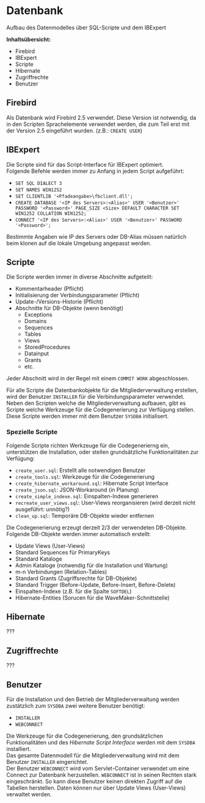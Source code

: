 Datenbank
=========

Aufbau des Datenmodelles über SQL-Scripte und dem IBExpert

**Inhaltsübersicht:**

- Firebird
- IBExpert
- Scripte
- Hibernate
- Zugriffrechte     
- Benutzer

Firebird
--------
Als Datenbank wird Firebird 2.5 verwendet. Diese Version ist notwendig, da in den 
Scripten Sprachelemente verwendet werden, die zum Teil erst mit der Version 2.5 
eingeführt wurden. (z.B.: `CREATE USER`)


IBExpert
--------
Die Scripte sind für das Script-Interface für IBExpert optimiert.      
Folgende Befehle werden immer zu Anfang in jedem Script aufgeführt:

* `SET SQL DIALECT 3`
* `SET NAMES WIN1252`
* `SET CLIENTLIB '<Pfadeangabe>\fbclient.dll';` 
* `CREATE DATABASE '<IP des Servers>:<Alias>' USER '<Benutzer>' PASSWORD '<Password>' PAGE_SIZE <Size> DEFAULT CHARACTER SET WIN1252 COLLATION WIN1252;`
* `CONNECT '<IP des Servers>:<Alias>' USER '<Benutzer>' PASSWORD '<Password>';` 

Bestimmte Angaben wie IP des Servers oder DB-Alias müssen natürlich beim klonen 
auf die lokale Umgebung angepasst werden.


Scripte
-------
Die Scripte werden immer in diverse Abschnitte aufgeteilt:

* Kommentarheader (Pflicht)
* Initialisierung der Verbindungsparameter (Pflicht)
* Update-/Versions-Historie (Pflicht)
* Abschnitte für DB-Objekte (wenn benötigt)
    * Exceptions
    * Domains
    * Sequences
    * Tables
    * Views
    * StoredProcedures
    * Datainput
    * Grants
    * etc.                         
    
Jeder Abschnitt wird in der Regel mit einem `COMMIT WORK` abgeschlossen.    

Für alle Scripte die Datenbankobjekte für die Mitgliederverwaltung erstellen,
wird der Benutzer `INSTALLER` für die Verbindungsparameter verwendet.      
Neben den Scripten welche die Mitgliederverwaltung aufbauen, gibt es Scripte welche 
Werkzeuge für die Codegenerierung zur Verfügung stellen. Diese Scripte werden immer 
mit dem Benutzer `SYSDBA` initialisert. 

### Spezielle Scripte
Folgende Scripte richten Werkzeuge für die Codegenerierng ein, unterstützen die 
Installation, oder stellen grundsätzliche Funktionalitäten zur Verfügung:

* `create_user.sql`: Erstellt alle notwendigen Benutzer
* `create_tools.sql`: Werkzeuge für die Codegenerierung
* `create_hibernate_workaround.sql`: Hibernate Script Interface
* `create_json.sql`: JSON-Workaround (in Planung)
* `create_simple_indexe.sql`: Einspalten-Indexe generieren
* `recreate_user_views.sql`: User-Views reorganisieren (wird derzeit nicht ausgeführt: unnötig?)
* `clean_up.sql`: Temporäre DB-Objekte wieder entfernen

Die Codegenerierung erzeugt derzeit 2/3 der verwendeten DB-Objekte.      
Folgende DB-Objekte werden immer automatisch erstellt:

* Update Views (User-Views)
* Standard Sequences für PrimaryKeys
* Standard Kataloge
* Admin Kataloge (notwendig für die Installation und Wartung)
* m-n Verbindungen (Relation-Tables)
* Standard Grants (Zugriffsrechte für DB-Objekte)
* Standard Trigger (Before-Update, Before-Insert, Before-Delete)
* Einspalten-Indexe (z.B. für die Spalte `SOFTDEL`)
* Hibernate-Entities (Sorucen für die WaveMaker-Schnittstelle)

  
Hibernate
---------
???

Zugriffrechte
-------------     
???


Benutzer
--------
Für die Installation und den Betrieb der Mitgliederverwaltung werden zustätzlich
zum `SYSDBA` zwei weitere Benutzer benötigt:

* `INSTALLER`
* `WEBCONNECT`

Die Werkzeuge für die Codegenerierung, den grundsätzlichen Funktionalitäten und 
des *Hibernate Script Interface* werden mit dem `SYSDBA` installiert.        
Das gesamte Datenmodell für die Mitgliederverwaltung wird mit dem Benutzer `INSTALLER` 
eingerichtet.    
Der Benutzer `WEBCONNECT` wird vom Servlet-Container verwendet um eine Connect zur
Datenbank herzustellen. `WEBCONNECT` ist in seinen Rechten stark eingeschränkt. So
kann diese Benutzer keinen direkten Zugriff auf die Tabellen herstellen. Daten können
nur über Update Views (User-Views) verwaltet werden.     
